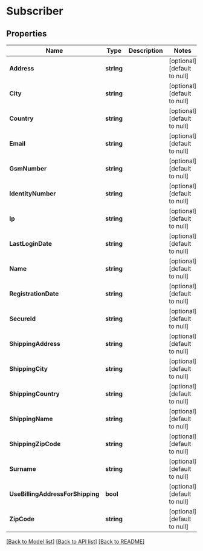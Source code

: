 # Subscriber

## Properties
Name | Type | Description | Notes
------------ | ------------- | ------------- | -------------
**Address** | **string** |  | [optional] [default to null]
**City** | **string** |  | [optional] [default to null]
**Country** | **string** |  | [optional] [default to null]
**Email** | **string** |  | [optional] [default to null]
**GsmNumber** | **string** |  | [optional] [default to null]
**IdentityNumber** | **string** |  | [optional] [default to null]
**Ip** | **string** |  | [optional] [default to null]
**LastLoginDate** | **string** |  | [optional] [default to null]
**Name** | **string** |  | [optional] [default to null]
**RegistrationDate** | **string** |  | [optional] [default to null]
**SecureId** | **string** |  | [optional] [default to null]
**ShippingAddress** | **string** |  | [optional] [default to null]
**ShippingCity** | **string** |  | [optional] [default to null]
**ShippingCountry** | **string** |  | [optional] [default to null]
**ShippingName** | **string** |  | [optional] [default to null]
**ShippingZipCode** | **string** |  | [optional] [default to null]
**Surname** | **string** |  | [optional] [default to null]
**UseBillingAddressForShipping** | **bool** |  | [optional] [default to null]
**ZipCode** | **string** |  | [optional] [default to null]

[[Back to Model list]](../README.md#documentation-for-models) [[Back to API list]](../README.md#documentation-for-api-endpoints) [[Back to README]](../README.md)


